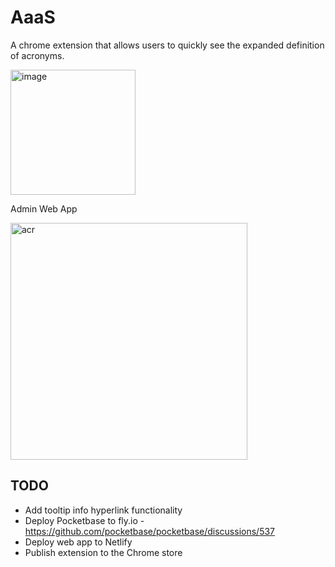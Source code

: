 # AaaS

A chrome extension that allows users to quickly see the expanded definition of acronyms.

<img width="200" alt="image" src="https://user-images.githubusercontent.com/43486503/222326782-1fbc4a1b-12e9-4a14-a63b-c983d876feb3.png">

Admin Web App

<img width="379" alt="acr" src="https://user-images.githubusercontent.com/43486503/222325803-68f4aec1-e328-456b-af93-f9085275e8aa.png">

## TODO

* Add tooltip info hyperlink functionality
* Deploy Pocketbase to fly.io - https://github.com/pocketbase/pocketbase/discussions/537
* Deploy web app to Netlify
* Publish extension to the Chrome store
